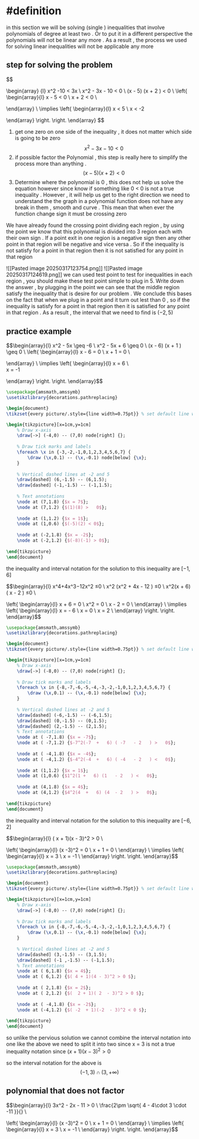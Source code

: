 # #definition  
in this section we will be solving  (single )   inequalities that   involve   polynomials    of degree   at least two .  Or  to  put it in a different  perspective  the  polynomials   will not be linear any more  .  As a result , the process we  used  for solving  linear  inequalities  will not be applicable any more 


## step  for solving the  problem  
$$

\begin{array} {l}
x^2  -10   <   3x       \\
x^2    - 3x - 10   < 0     \\
(x -  5) (x +  2 ) <  0  \\
 \left\{
\begin{array}{l}
x -  5  <  0  \\
x +  2 < 0     \\

\end{array} \\
\implies
\left\{
\begin{array}{l}
x   <   5   \\
x  < -2  

\end{array}
\right.
\right. 
\end{array} 
$$



1. get  one zero  on one side of the inequality  ,   it does not  matter which side  is going to be zero   
$$x^2    - 3x - 10   < 0$$
2. if  possible  factor the  Polynomial   , this step  is really  here to simplify the process more than  anything  .     
$$(x -  5) (x +  2 ) <  0$$
3. Determine where the polynomial  is   0  ,  this does  not help   us  solve the equation however  since  know if something  like  0 <   0  is  not a  true  inequality   . However , it will  help  us  get to the right direction 
we  need to understand the the graph in  a  polynomial  function does not  have any break  in them ,  smooth and curve    .  This mean that  when ever the  function change sign  it must be  crossing  zero   

We have already found the crossing point dividing   each region   ,  by using the point we know that this  polynomial  is divided  into 3  region each with their own sign .  If a point exit  in one region  is  a negative sign  then  any other point  in that region will be negative and vice versa  .  So  if the inequality  is not satisfy  for a point in that region  then it is not satisfied for any point in that region  

![[Pasted image 20250317123754.png]]
![[Pasted image 20250317124619.png]]
we can used test  point to test for  inequalities in   each region  , you should make these  test point  simple to plug in 
5. Write down the answer  , by  plugging in the point we can see that the middle region  satisfy the  inequality that is  desire for  our  problem . We conclude this  bases on the fact that when we plug in a  point  and it turn  out  lest  than  0   ,   so  if the inequality  is satisfy  for a point in that region  then it is  satisfied for any point in that region  .  As a result , the interval that we need to find is   $(-2 ,  5)$  



## practice example 
$$\begin{array}{l}
x^2    - 5x  \geq     -6  \\
x^2  - 5x   +  6  \geq   0   \\
(x -  6) (x +  1  ) \geq   0  \\
  \left\{
\begin{array}{l}
x -  6 =    0  \\
x +  1  =   0     \\

\end{array} \\
\implies
\left\{
\begin{array}{l}
x  =      6 \\  
x    =   -1    

\end{array}
\right.
\right.
\end{array}$$

```tikz
\usepackage{amsmath,amssymb}
\usetikzlibrary{decorations.pathreplacing}

\begin{document}
\tikzset{every picture/.style={line width=0.75pt}} % set default line width

\begin{tikzpicture}[x=1cm,y=1cm]
    % Draw x-axis
    \draw[->] (-4,0) -- (7,0) node[right] {};
    
    % Draw tick marks and labels
    \foreach \x in {-3,-2,-1,0,1,2,3,4,5,6,7} {
        \draw (\x,0.1) -- (\x,-0.1) node[below] {\x};
    }
    
    % Vertical dashed lines at -2 and 5
    \draw[dashed] (6,-1.5) -- (6,1.5);
    \draw[dashed] (-1,-1.5) -- (-1,1.5);
    
    % Text annotations
    \node at (7,1.8) {$x = 7$};
    \node at (7,1.2) {$(1)(8) >   0$};
    
    \node at (1,1.2) {$x = 1$};
    \node at (1,0.6) {$(-5)(2) < 0$};
    
    \node at (-2,1.8) {$x = -2$};
    \node at (-2,1.2) {$(-8)(-1) > 0$};
    
\end{tikzpicture}
\end{document}


```

the inequality and  interval  notation  for the solution to this inequality  are    $[-1 ,  6]$

$$\begin{array}{l}
x^4+4x^3−12x^2 ≤0 \\
x^2  (x^2  +  4x  -  12   ) ≤0  \\
x^2(x  +   6) ( x    - 2   )  ≤0 \\

  \left\{
\begin{array}{l}
x +   6 =    0  \\
x^2   =   0     \\
x  -  2   =   0     \\
\end{array} \\
\implies
\left\{
\begin{array}{l}
x   =   -  6   \\
x   =   0     \\
x    =   2      \\
\end{array}
\right.
\right.
\end{array}$$


```tikz
\usepackage{amsmath,amssymb}
\usetikzlibrary{decorations.pathreplacing}

\begin{document}
\tikzset{every picture/.style={line width=0.75pt}} % set default line width

\begin{tikzpicture}[x=1cm,y=1cm]
    % Draw x-axis
    \draw[->] (-8,0) -- (7,0) node[right] {};
    
    % Draw tick marks and labels
    \foreach \x in {-8,-7,-6,-5,-4,-3,-2,-1,0,1,2,3,4,5,6,7} {
        \draw (\x,0.1) -- (\x,-0.1) node[below] {\x};
    }
    
    % Vertical dashed lines at -2 and 5
    \draw[dashed] (-6,-1.5) -- (-6,1.5);
    \draw[dashed] (0,-1.5) -- (0,1.5);
    \draw[dashed] (2,-1.5) -- (2,1.5);
    % Text annotations
    \node at ( -7,1.8) {$x = -7$};
    \node at ( -7,1.2) {$-7^2(-7  +   6) ( -7   - 2   ) >   0$};
    
    \node at ( -4,1.8) {$x = -4$};
    \node at ( -4,1.2) {$-4^2(-4  +   6) ( -4   - 2   ) <   0$};
    
    \node at (1,1.2) {$x = 1$};
    \node at (1,0.6) {$1^2(1 +   6) (1   - 2   ) <   0$};
    
    \node at (4,1.8) {$x = 4$};
    \node at (4,1.2) {$4^2(4  +   6) (4  - 2   ) >   0$};
    
\end{tikzpicture}
\end{document}


```

the inequality and  interval  notation  for the solution to this inequality  are    $[-6 ,  2]$



$$\begin{array}{l}
( x  + 1)(x  - 3)^2 > 0 \\

  \left\{
\begin{array}{l}
(x    -3)^2   =    0  \\
x  +  1     =   0     \\
\end{array} \\
\implies
\left\{
\begin{array}{l}
x       =   3 \\
x      =   -1       \\
\end{array}
\right.
\right.
\end{array}$$


```tikz
\usepackage{amsmath,amssymb}
\usetikzlibrary{decorations.pathreplacing}

\begin{document}
\tikzset{every picture/.style={line width=0.75pt}} % set default line width

\begin{tikzpicture}[x=1cm,y=1cm]
    % Draw x-axis
    \draw[->] (-8,0) -- (7,0) node[right] {};
    
    % Draw tick marks and labels
    \foreach \x in {-8,-7,-6,-5,-4,-3,-2,-1,0,1,2,3,4,5,6,7} {
        \draw (\x,0.1) -- (\x,-0.1) node[below] {\x};
    }
    
    % Vertical dashed lines at -2 and 5
    \draw[dashed] (3,-1.5) -- (3,1.5);
    \draw[dashed] (-1 ,-1.5) -- (-1,1.5);
    % Text annotations
    \node at ( 6,1.8) {$x = 4$};
    \node at ( 6,1.2) {$( 4 + 1)(4 - 3)^2 > 0 $};
    
    \node at ( 2,1.8) {$x = 2$};
    \node at ( 2,1.2) {$(  2 + 1)( 2  - 3)^2 > 0 $};
    
    \node at ( -4,1.8) {$x = -2$};
    \node at (-4,1.2) {$( -2  + 1)(-2  - 3)^2 < 0 $};
    
\end{tikzpicture}
\end{document}


```

so  unlike the pervious solution  we cannot  combine  the interval  notation  into  one   like the above  we need to split it into two since   x  = 3  is not a true  inequality  notation since  $( x  + 1)(x  - 3)^2 > 0$  

so the interval notation  for the above  is  $$
(-1  , 3  )  \cap (3,  +\infty )$$



##   polynomial  that does not factor  
$$\begin{array}{l}
3x^2  -   2x   - 11  > 0 \\
 \frac{2\pm   \sqrt{ 4  - 4\cdot  3  \cdot   -11  }}{} \\

  \left\{
\begin{array}{l}
(x    -3)^2   =    0  \\
x  +  1     =   0     \\
\end{array} \\
\implies
\left\{
\begin{array}{l}
x       =   3 \\
x      =   -1       \\
\end{array}
\right.
\right.
\end{array}$$

